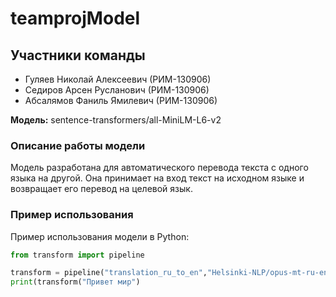 # teamprojModel
## Участники команды

- Гуляев Николай Алексеевич (РИМ-130906)
- Седиров Арсен Русланович (РИМ-130906)
- Абсалямов Фаниль Ямилевич (РИМ-130906)

**Модель:** sentence-transformers/all-MiniLM-L6-v2


### Описание работы модели

Модель разработана для автоматического перевода текста с одного языка на другой. Она принимает на вход текст на исходном языке и возвращает его перевод на целевой язык.

### Пример использования

Пример использования модели в Python:

```python
from transform import pipeline

transform = pipeline("translation_ru_to_en","Helsinki-NLP/opus-mt-ru-en")
print(transform("Привет мир")


